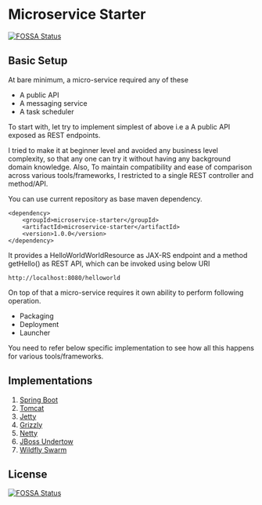 # Microservice Starter
[![FOSSA Status](https://app.fossa.io/api/projects/git%2Bgithub.com%2FERS-HCL%2Fmicroservice-starter.svg?type=shield)](https://app.fossa.io/projects/git%2Bgithub.com%2FERS-HCL%2Fmicroservice-starter?ref=badge_shield)


## Basic Setup

At bare minimum, a micro-service required any of these
- A public API
- A messaging service 
- A task scheduler

To start with, let try to implement simplest of above i.e a A public API exposed as REST endpoints. 

I tried to make it at beginner level and avoided any business level complexity, so that any one can try it without having any background domain knowledge. Also, To maintain compatibility and ease of comparison across various tools/frameworks, I restricted to a single REST controller and method/API.

You can use current repository as base maven dependency.

```
<dependency>
	<groupId>microservice-starter</groupId>
	<artifactId>microservice-starter</artifactId>
	<version>1.0.0</version>
</dependency>
```


It provides a HelloWorldWorldResource as JAX-RS endpoint and a method getHello() as REST API, which can be invoked using below URI

```
http://localhost:8080/helloworld
```

On top of that a micro-service requires it own ability to perform following operation.

- Packaging
- Deployment
- Launcher

You need to refer below specific implementation to see how all this happens for various tools/frameworks.


## Implementations

1. [Spring Boot](microservice-starter-springboot)
2. [Tomcat](microservice-starter-tomcat)
3. [Jetty](microservice-starter-jetty)
4. [Grizzly](microservice-starter-grizzly)
5. [Netty](microservice-starter-netty)
6. [JBoss Undertow](microservice-starter-undertow)
7. [Wildfly Swarm](microservice-starter-wildflyswarm)


## License
[![FOSSA Status](https://app.fossa.io/api/projects/git%2Bgithub.com%2FERS-HCL%2Fmicroservice-starter.svg?type=large)](https://app.fossa.io/projects/git%2Bgithub.com%2FERS-HCL%2Fmicroservice-starter?ref=badge_large)
